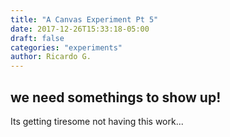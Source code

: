 ```yaml
---
title: "A Canvas Experiment Pt 5"
date: 2017-12-26T15:33:18-05:00
draft: false
categories: "experiments"
author: Ricardo G.
---
```

## we need somethings to show up!

Its getting tiresome not having this work...
